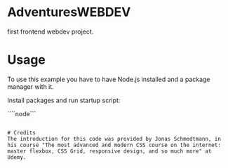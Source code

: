 # AdventuresWEBDEV
first frontend webdev project.

# Usage
To use this example you have to have Node.js installed and a package manager with it. 

Install packages and run startup script:

````node```
````node start

# Credits
The introduction for this code was provided by Jonas Schmedtmann, in his course "The most advanced and modern CSS course on the internet: master flexbox, CSS Grid, responsive design, and so much more" at Udemy.
